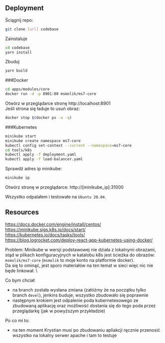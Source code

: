 ## Deployment

Ściągnij repo:

```bash
git clone [url] codebase
```

Zainstaluje

```bash
cd codebase
yarn install
```

Zbuduj

```bash
yarn build
```

###Docker

```bash
cd apps/modules/core
docker run -d -p 8901:80 msmolik/ms7-core
```

Otwórz w przeglądarce stronę http://localhost:8901 \
Jeśli strona się ładuje to usuń obraz:

```bash
docker stop $(docker ps -a -q)
```

###Kubernetes

```bash
minikube start
minikube create namespace ms7-core
kubectl config set-context --current --namespace=ms7-core
cd tools/k8s
kubectl apply -f deployment.yaml
kubectl apply -f load-balancer.yaml
```

Sprawdź adres ip minikube:

```bash
minikube ip
```

Otwórz stronę w przeglądarce:
http://[minikube_ip]:31000

Wszystko odpalałem i testowałe na ```Ubuntu 20.04```.

## Resources
https://docs.docker.com/engine/install/centos/ \
https://minikube.sigs.k8s.io/docs/start/ \
https://kubernetes.io/docs/tasks/tools/ \
https://blog.logrocket.com/deploy-react-app-kubernetes-using-docker/

Problem:
Minikube w wersji podstawowej nie działa z lokalnymi obrazami, stąd w plikach konfiguracyjnych w katalobu k8s jest ścieżka do obrazów: `msmolik/ms7-core` (```msmolik``` to moje konto na platformie docker).\
Da się to ominąć, jest sporo materiałów na ten temat w sieci więc nic nie będe linkował. \

Co bym chciał:
 - na branch została wysłana zmiana (załóżmy że na początku tylko branch ```devel```), jenkins buduje, wszystko zbudowało się poprawnie
 - następnym krokiem jest odpalenie poda kubernetesowego ze zbudowaną aplikację oraz możliwość dostania się do tego poda przez przeglądarkę (jak w powyższym przykładzie)

Po co mi to:
- na ten moment Krystian musi po zbudowaniu apliakcji ręcznie przenosić wszystko na lokalny serwer apache i tam to testuje